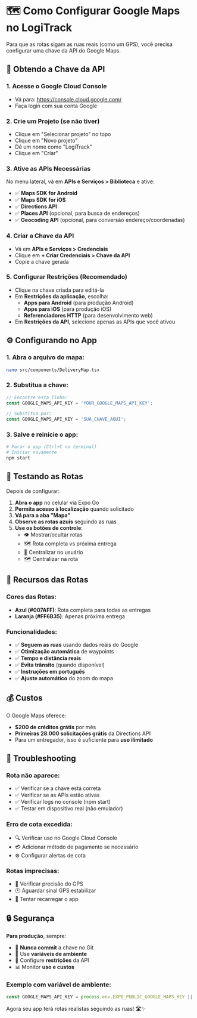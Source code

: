 # 🗺️ Como Configurar Google Maps no LogiTrack

Para que as rotas sigam as ruas reais (como um GPS), você precisa configurar uma chave da API do Google Maps.

## 🔑 Obtendo a Chave da API

### 1. Acesse o Google Cloud Console
- Vá para: https://console.cloud.google.com/
- Faça login com sua conta Google

### 2. Crie um Projeto (se não tiver)
- Clique em "Selecionar projeto" no topo
- Clique em "Novo projeto"
- Dê um nome como "LogiTrack"
- Clique em "Criar"

### 3. Ative as APIs Necessárias
No menu lateral, vá em **APIs e Serviços > Biblioteca** e ative:

- ✅ **Maps SDK for Android**
- ✅ **Maps SDK for iOS** 
- ✅ **Directions API**
- ✅ **Places API** (opcional, para busca de endereços)
- ✅ **Geocoding API** (opcional, para conversão endereço/coordenadas)

### 4. Criar a Chave da API
- Vá em **APIs e Serviços > Credenciais**
- Clique em **+ Criar Credenciais > Chave da API**
- Copie a chave gerada

### 5. Configurar Restrições (Recomendado)
- Clique na chave criada para editá-la
- Em **Restrições da aplicação**, escolha:
  - **Apps para Android** (para produção Android)
  - **Apps para iOS** (para produção iOS)
  - **Referenciadores HTTP** (para desenvolvimento web)
- Em **Restrições da API**, selecione apenas as APIs que você ativou

## ⚙️ Configurando no App

### 1. Abra o arquivo do mapa:
```bash
nano src/components/DeliveryMap.tsx
```

### 2. Substitua a chave:
```typescript
// Encontre esta linha:
const GOOGLE_MAPS_API_KEY = 'YOUR_GOOGLE_MAPS_API_KEY';

// Substitua por:
const GOOGLE_MAPS_API_KEY = 'SUA_CHAVE_AQUI';
```

### 3. Salve e reinicie o app:
```bash
# Parar o app (Ctrl+C no terminal)
# Iniciar novamente
npm start
```

## 🚗 Testando as Rotas

Depois de configurar:

1. **Abra o app** no celular via Expo Go
2. **Permita acesso à localização** quando solicitado
3. **Vá para a aba "Mapa"**
4. **Observe as rotas azuis** seguindo as ruas
5. **Use os botões de controle**:
   - 👁️ Mostrar/ocultar rotas
   - 🗺️ Rota completa vs próxima entrega
   - 📍 Centralizar no usuário
   - 🗺️ Centralizar na rota

## 🎨 Recursos das Rotas

### Cores das Rotas:
- **Azul (#007AFF)**: Rota completa para todas as entregas
- **Laranja (#FF6B35)**: Apenas próxima entrega

### Funcionalidades:
- ✅ **Seguem as ruas** usando dados reais do Google
- ✅ **Otimização automática** de waypoints
- ✅ **Tempo e distância reais**
- ✅ **Evita trânsito** (quando disponível)
- ✅ **Instruções em português**
- ✅ **Ajuste automático** do zoom do mapa

## 💰 Custos

O Google Maps oferece:
- **$200 de créditos grátis** por mês
- **Primeiras 28.000 solicitações grátis** da Directions API
- Para um entregador, isso é suficiente para **uso ilimitado**

## 🐛 Troubleshooting

### Rota não aparece:
- ✅ Verificar se a chave está correta
- ✅ Verificar se as APIs estão ativas
- ✅ Verificar logs no console (npm start)
- ✅ Testar em dispositivo real (não emulador)

### Erro de cota excedida:
- 🔍 Verificar uso no Google Cloud Console
- 💳 Adicionar método de pagamento se necessário
- ⚙️ Configurar alertas de cota

### Rotas imprecisas:
- 📍 Verificar precisão do GPS
- 🕐 Aguardar sinal GPS estabilizar
- 🔄 Tentar recarregar o app

## 🔒 Segurança

**Para produção**, sempre:
- 🚫 **Nunca commit** a chave no Git
- 🔐 Use **variáveis de ambiente**
- 🎯 Configure **restrições** da API
- 📊 Monitor **uso e custos**

### Exemplo com variável de ambiente:
```typescript
const GOOGLE_MAPS_API_KEY = process.env.EXPO_PUBLIC_GOOGLE_MAPS_KEY || 'YOUR_GOOGLE_MAPS_API_KEY';
```

Agora seu app terá rotas realistas seguindo as ruas! 🛣️✨
